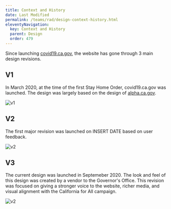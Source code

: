 ```yaml
---
title: Context and History
date: Last Modified 
permalink: /teams/rad/design-context-history.html
eleventyNavigation:
  key: Context and History
  parent: Design
  order: 479
---
```

Since launching [covid19.ca.gov](https://covid19.ca.gov/), the website has gone through 3 main design revisions.

## V1
In March 2020, at the time of the first Stay Home Order, covid19.ca.gov was launched. The design was largely based on the design of [alpha.ca.gov](https://www.alpha.ca.gov/).

![v1](https://cagov.github.io/covid19.ca.gov-site-eng-playbook/content/images/website-design-01.png)

## V2
The first major revision was launched on INSERT DATE based on user feedback.

![v2](https://cagov.github.io/covid19.ca.gov-site-eng-playbook/content/images/website-design-02.png)

## V3
The current design was launched in Septemeber 2020. The look and feel of this design was created by a vendor to the Governor's Office. This revision was focused on giving a stronger voice to the website, richer media, and visual alignment with the California for All campaign.

![v2](https://cagov.github.io/covid19.ca.gov-site-eng-playbook/content/images/website-design-03.png)



